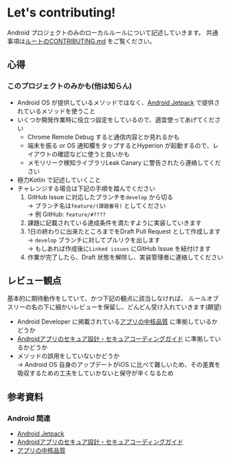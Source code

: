 # Let's contributing!
Android プロジェクトのみのローカルルールについて記述していきます。
共通事項は[ルートのCONTRIBUTING.md](../CONTRIBUTING.md) をご覧ください。

## 心得
### このプロジェクトのみかも(他は知らん)
* Android OS が提供しているメソッドではなく、[Android Jetpack] で提供されているメソッドを使うこと
* いくつか開発作業時に役立つ設定をしているので、適宜使ってあげてください
    * Chrome Remote Debug すると通信内容とか見れるかも
    * 端末を振る or OS 通知欄をタップするとHyperion が起動するので、レイアウトの確認などに使うと良いかも
    * メモリリーク検知ライブラリLeak Canary に警告されたら連絡してください
* 極力Kotlin で記述していくこと
* チャレンジする場合は下記の手順を踏んでください
    1. GitHub Issue に対応したブランチを```develop``` から切る<br />
    → ブランチ名は```feature/(課題番号)``` としてください<br />
    → 例 GitHub: ```feature/#????```
    2. 課題に記載されている達成条件を満たすように実装していきます
    3. 1日の終わりに出来たところまでをDraft Pull Request として作成します<br />
    → ```develop``` ブランチに対してプルリクを出します<br />
    → もしあれば作成後に```Linked issues``` にGitHub Issue を紐付けます
    4. 作業が完了したら、Draft 状態を解除し、実装管理者に連絡してください



## レビュー観点
基本的に期待動作をしていて、かつ下記の観点に該当しなければ、
ルールオブスリーの名の下に細かいレビューを保留し、どんどん受け入れていきます(願望)

* Android Developer に掲載されている[アプリの中核品質] に準拠しているかどうか
* [Androidアプリのセキュア設計・セキュアコーディングガイド] に準拠しているかどうか
* メソッドの誤用をしていないかどうか<br />
→ Android OS 自身のアップデートがiOS に比べて難しいため、その差異を吸収するための工夫をしていかないと保守が辛くなるため



## 参考資料
### Android 関連
* [Android Jetpack]
* [Androidアプリのセキュア設計・セキュアコーディングガイド]
* [アプリの中核品質]



[Android Jetpack]: https://developer.android.com/jetpack?hl=ja
[Androidアプリのセキュア設計・セキュアコーディングガイド]: https://www.jssec.org/dl/android_securecoding/index.html
[アプリの中核品質]: https://developer.android.com/docs/quality-guidelines/core-app-quality?hl=ja
